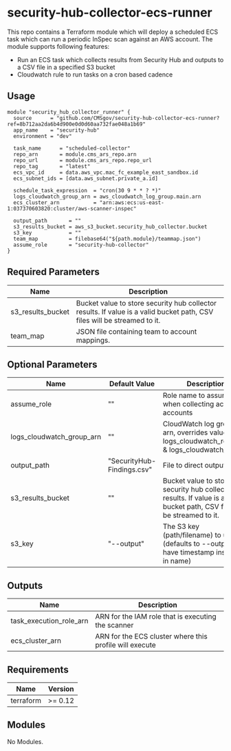 # security-hub-collector-ecs-runner

This repo contains a Terraform module which will deploy a scheduled ECS
task which can run a periodic InSpec scan against an AWS account. The module supports following features:

* Run an ECS task which collects results from Security Hub and outputs to a CSV file in a specified S3 bucket
* Cloudwatch rule to run tasks on a cron based cadence

## Usage

```hcl
module "security_hub_collector_runner" {
  source      = "github.com/CMSgov/security-hub-collector-ecs-runner?ref=8b712aa2da6b4d900e0d0d60aa732fae048a1b69"
  app_name    = "security-hub"
  environment = "dev"

  task_name      = "scheduled-collector"
  repo_arn       = module.cms_ars_repo.arn
  repo_url       = module.cms_ars_repo.repo_url
  repo_tag       = "latest"
  ecs_vpc_id     = data.aws_vpc.mac_fc_example_east_sandbox.id
  ecs_subnet_ids = [data.aws_subnet.private_a.id]

  schedule_task_expression  = "cron(30 9 * * ? *)"
  logs_cloudwatch_group_arn = aws_cloudwatch_log_group.main.arn
  ecs_cluster_arn           = "arn:aws:ecs:us-east-1:037370603820:cluster/aws-scanner-inspec"

  output_path       = ""
  s3_results_bucket = aws_s3_bucket.security_hub_collector.bucket
  s3_key            = ""
  team_map          = filebase64("${path.module}/teammap.json")
  assume_role       = "security-hub-collector"
}
```
## Required Parameters
| Name | Description |
|------|---------|
| s3_results_bucket | Bucket value to store security hub collector results. If value is a valid bucket path, CSV files will be streamed to it. |
| team_map | JSON file containing team to account mappings. |

## Optional Parameters

| Name | Default Value | Description |
|------|---------|---------|
| assume_role | "" | Role name to assume when collecting across all accounts |
| logs_cloudwatch_group_arn | "" | CloudWatch log group arn, overrides values of logs_cloudwatch_retention & logs_cloudwatch_group |
| output_path | "SecurityHub-Findings.csv" | File to direct output to.|
| s3_results_bucket | "" | Bucket value to store security hub collector results. If value is a valid bucket path, CSV files will be streamed to it. |
| s3_key | "--output" | The S3 key (path/filename) to use (defaults to --output, will have timestamp inserted in name) |


## Outputs

| Name | Description |
|------|---------|
| task_execution_role_arn | ARN for the IAM role that is executing the scanner |
| ecs_cluster_arn | ARN for the ECS cluster where this profile will execute |

## Requirements

| Name | Version |
|------|---------|
| terraform | >= 0.12 |

## Modules

No Modules.
